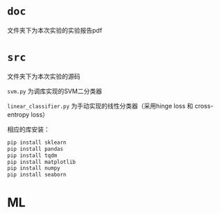 # `doc` 

文件夹下为本次实验的实验报告pdf

# `src`

文件夹下为本次实验的源码

 `svm.py` 为调库实现的SVM二分类器

`linear_classifier.py` 为手动实现的线性分类器（采用hinge loss 和 cross-entropy loss）

相应的库安装：

```python
pip install sklearn
pip install pandas
pip install tqdm
pip install matplotlib
pip install numpy
pip install seaborn
```

 # ML
